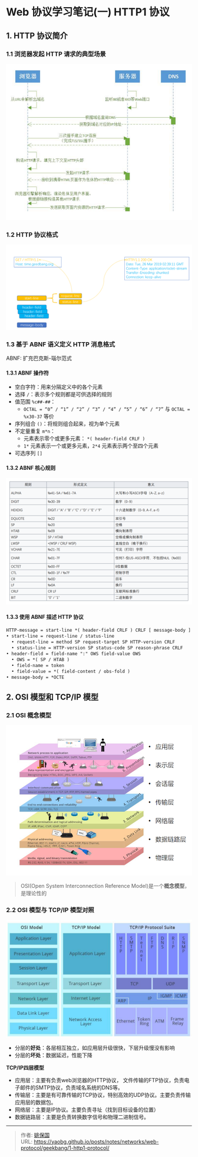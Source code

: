 # Web 协议学习笔记(一) HTTP1 协议


## 1. HTTP 协议简介

### 1.1 浏览器发起 HTTP 请求的典型场景

![浏览器发起 HTTP 请求的典型场景](images/20220827185508.png)

### 1.2 HTTP 协议格式

![HTTP 协议格式](images/20220827185721.png)

### 1.3 基于 ABNF 语义定义 HTTP 消息格式

ABNF: 扩充巴克斯-瑙尔范式

#### 1.3.1 ABNF 操作符

- 空白字符：用来分隔定义中的各个元素
- 选择 `/`：表示多个规则都是可供选择的规则
- 值范围 `%c##-##`：
  - `OCTAL = “0” / “1” / “2” / “3” / “4” / “5” / “6” / “7”` 与 `OCTAL = %x30-37` 等价
- 序列组合 `()`：将规则组合起来，视为单个元素
- 不定量重复 `m*n`：
  - 元素表示零个或更多元素： `*( header-field CRLF )`
  - `1*` 元素表示一个或更多元素，`2*4` 元素表示两个至四个元素
- 可选序列 `[]`

#### 1.3.2 ABNF 核心规则

![ABNF 核心规则](images/20220827194838.png)

#### 1.3.3 使用 ABNF 描述 HTTP 协议

```abnf
HTTP-message = start-line *( header-field CRLF ) CRLF [ message-body ]
• start-line = request-line / status-line
  • request-line = method SP request-target SP HTTP-version CRLF
  • status-line = HTTP-version SP status-code SP reason-phrase CRLF
• header-field = field-name ":" OWS field-value OWS
  • OWS = *( SP / HTAB ) 
  • field-name = token
  • field-value = *( field-content / obs-fold )
• message-body = *OCTE
```

## 2. OSI 模型和 TCP/IP 模型

### 2.1 OSI 概念模型

![OSI 七层网络模型](images/20220827200104.png)

> OSI(Open System Interconnection Reference Model)是一个**概念模型**，是理论性的

### 2.2 OSI 模型与 TCP/IP 模型对照

![2.2 OSI 模型与 TCP/IP 模型对照](images/20220827200541.png)

- 分层的**好处**：各层相互独立，如应用层升级很快，下层升级慢没有影响
- 分层的**坏处**：数据延迟，性能下降

**TCP/IP四层模型**
- 应用层：主要有负责web浏览器的HTTP协议， 文件传输的FTP协议，负责电子邮件的SMTP协议，负责域名系统的DNS等。
- 传输层：主要是有可靠传输的TCP协议，特别高效的UDP协议。主要负责传输应用层的数据包。
- 网络层：主要是IP协议。主要负责寻址（找到目标设备的位置）
- 数据链路层：主要是负责转换数字信号和物理二进制信号。






---

> 作者: [姚保国](https://yaobg.github.io)  
> URL: https://yaobg.github.io/posts/notes/networks/web-protocol/geekbang/1-http1-protocol/  

